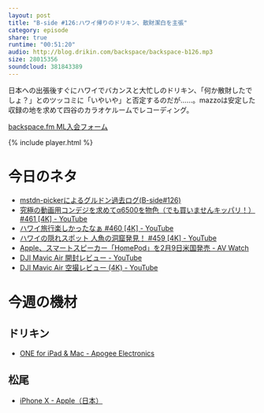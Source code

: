 ```yaml
---
layout: post
title: "B-side #126:ハワイ帰りのドリキン、散財潔白を主張"
category: episode
share: true
runtime: "00:51:20"
audio: http://blog.drikin.com/backspace/backspace-b126.mp3
size: 28015356
soundcloud: 381843389
---
```


日本への出張後すぐにハワイでバカンスと大忙しのドリキン、「何か散財したでしょ？」とのツッコミに「いやいや」と否定するのだが……。mazzoは安定した収録の地を求めて四谷のカラオケルームでレコーディング。

[backspace.fm ML入会フォーム](http://backspace.us11.list-manage.com/subscribe?u=09c933bd3997c1d16dbed156a&id=84b6529b91)

{% include player.html %}

# 今日のネタ

* [mstdn-pickerによるグルドン過去ログ(B-side#126)](https://rbtnn.github.io/mstdn-picker/?instance=mstdn.guru&since_id=99442244330423034&max_id=99442466656374574)
* [究極の動画用コンデジを求めてα6500を物色（でも買いませんキッパリ！）#461 [4K] - YouTube](https://www.youtube.com/watch?v=aLeiSA8-2bg)
* [ハワイ旅行楽しかったなぁ #460 [4K] - YouTube](https://www.youtube.com/watch?v=OPagXE6ajvs)
* [ハワイの隠れスポット 人魚の洞窟発見！ #459 [4K] - YouTube](https://www.youtube.com/watch?v=5jKNcSsYvc8)
* [Apple、スマートスピーカー「HomePod」を2月9日米国発売 - AV Watch](https://av.watch.impress.co.jp/docs/news/1102652.html)
* [DJI Mavic Air 開封レビュー - YouTube](https://www.youtube.com/watch?v=q_TK2cBFgow&t=26s)
* [DJI Mavic Air 空撮レビュー (4K) - YouTube](https://www.youtube.com/watch?v=cqTq4bQBIR8&t=211s)

# 今週の機材

## ドリキン
* [ONE for iPad & Mac - Apogee Electronics](http://amzn.to/2DJVyyj)

## 松尾
* [iPhone X - Apple（日本）](https://www.apple.com/jp/iphone-x/)
